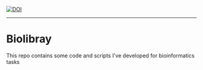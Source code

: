 [![DOI](https://zenodo.org/badge/DOI/10.5281/zenodo.3937407.svg)](https://doi.org/10.5281/zenodo.3937407)

***

# Biolibray
This repo contains some code and scripts I've developed for bioinformatics tasks
